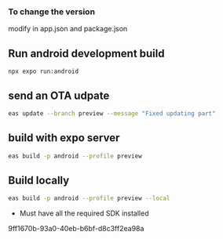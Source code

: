 ### To change the version 

modify in app.json and package.json

## Run android development build
```
npx expo run:android
```

## send an OTA udpate
```bash
eas update --branch preview --message "Fixed updating part"
```

## build with expo server
```bash
eas build -p android --profile preview 
```
## Build locally 
```bash
eas build -p android --profile preview --local
```
- Must have all the required SDK installed 

9ff1670b-93a0-40eb-b6bf-d8c3ff2ea98a
